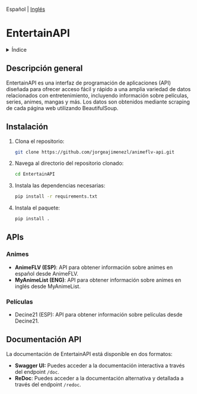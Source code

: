 Español | [Inglés](https://github.com/ericsaza/EntertainAPI/blob/main/README_en.md)

# EntertainAPI
<details>
  <summary>Índice</summary>
  <ol>
    <li>
      <a href="#descripción-general">Descripción general</a>
    </li>
    <li>
      <a href="#instalación">Instalación</a>
    </li>
    <li>
      <a href="#apis">APIs</a>
    </li>
    <li>
      <a href="#documentación-api">Documentación API</a>
    </li>
  </ol>
</details>

## Descripción general
EntertainAPI es una interfaz de programación de aplicaciones (API) diseñada para ofrecer acceso fácil y rápido a una amplia variedad de datos relacionados con entretenimiento, incluyendo información sobre películas, series, animes, mangas y más. Los datos son obtenidos mediante scraping de cada página web utilizando BeautifulSoup.

## Instalación

1. Clona el repositorio:
   ```sh
   git clone https://github.com/jorgeajimenezl/animeflv-api.git
   ```

2. Navega al directorio del repositorio clonado:
   ```sh
   cd EntertainAPI
   ```

3. Instala las dependencias necesarias:
   ```sh
   pip install -r requirements.txt
   ```

4. Instala el paquete:
   ```sh
   pip install .
   ```

## APIs
### Animes
- **AnimeFLV (ESP)**: API para obtener información sobre animes en español desde AnimeFLV.
- **MyAnimeList (ENG)**: API para obtener información sobre animes en inglés desde MyAnimeList.

### Películas
- Decine21 (ESP): API para obtener información sobre películas desde Decine21.


## Documentación API
La documentación de EntertainAPI está disponible en dos formatos:
- **Swagger UI:** Puedes acceder a la documentación interactiva a través del endpoint `/doc`.
- **ReDoc**: Puedes acceder a la documentación alternativa y detallada a través del endpoint `/redoc`.
